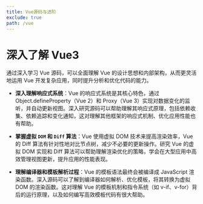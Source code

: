 ```yaml
---
title: Vue源码与进阶
exclude: true
path: /vue
---
```


# 深入了解 Vue3

通过深入学习 Vue 源码，可以全面理解 Vue 的设计思想和内部架构，从而更灵活地运用 Vue 开发复杂应用，同时提升分析和优化代码的能力。

- **深入理解响应式系统**：Vue 的响应式系统是其核心特色，通过 Object.defineProperty（Vue 2）和 Proxy（Vue 3）实现对数据变化的监听，并自动更新视图。深入研究源码可以帮助理解其响应式原理，包括依赖收集、依赖追踪和变化通知，这对理解其他框架的响应式机制、优化应用性能也有帮助。

- **掌握虚拟 `DOM` 和 `Diff` 算法**：Vue 使用虚拟 DOM 技术来提高渲染效率，Vue 的 Diff 算法有针对性地对比节点树，减少不必要的更新操作。研究 Vue 的虚拟 DOM 实现和 Diff 算法可以帮助理解渲染优化的策略，学会在大型应用中高效管理视图更新，提升应用的性能表现。

- **理解编译器和模板解析过程**：Vue 的模板语法最终会被编译成 JavaScript 渲染函数。深入源码可以了解到编译器如何解析、优化模板，将其转换为虚拟 DOM 的渲染函数。这对理解 Vue 的模板机制和指令系统（如 v-if、v-for）背后的运行原理，以及如何编写高效模板代码有很大帮助。

<script setup>
import { data } from '../../.vitepress/theme/page_vue.data';
import SingleList from '../../.vitepress/theme/components/SingleList.vue';
</script>

<SingleList :data="data"></SingleList>


